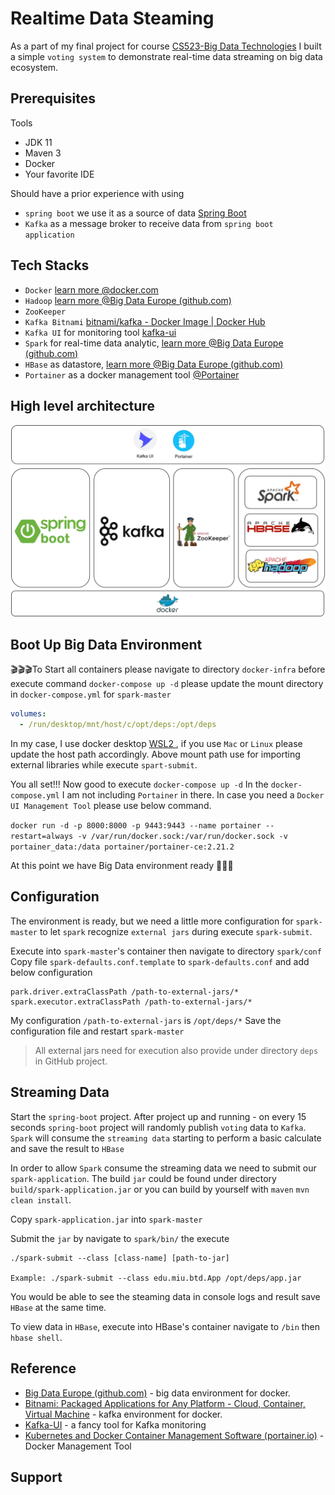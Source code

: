 # Realtime Data Steaming
As a part of my final project for course [CS523-Big Data Technologies](https://compro.miu.edu/courses/#toggle-id-15)
I built a simple `voting system` to demonstrate real-time data streaming on big data ecosystem.

## Prerequisites
Tools
* JDK 11
* Maven 3
* Docker
* Your favorite IDE

Should have a prior experience with using
* `spring boot` we use it as a source of data [Spring Boot](https://spring.io/projects/spring-boot)
* `Kafka` as a message broker to receive data from `spring boot application`

## Tech Stacks
* `Docker` [learn more @docker.com](https://www.docker.com/)
* `Hadoop` [learn more @Big Data Europe (github.com)](https://github.com/big-data-europe)
* `ZooKeeper`
* `Kafka Bitnami` [bitnami/kafka - Docker Image | Docker Hub](https://hub.docker.com/r/bitnami/kafka)
* `Kafka UI` for monitoring tool [kafka-ui](https://github.com/provectus/kafka-ui)
* `Spark` for real-time data analytic, [learn more @Big Data Europe (github.com)](https://github.com/big-data-europe)
* `HBase` as datastore, [learn more @Big Data Europe (github.com)](https://github.com/big-data-europe)
* `Portainer` as a docker management tool [@Portainer](https://www.portainer.io/)

## High level architecture

![enter image description here](https://raw.githubusercontent.com/kuylim/zoo-sks-2h-big-data/main/docker-infra/arch.jpg)

## Boot Up Big Data Environment
🎬🎬🎬To Start all containers please navigate to directory `docker-infra` before execute command `docker-compose up -d` please update the mount directory in `docker-compose.yml` for `spark-master`
````yaml
volumes:  
  - /run/desktop/mnt/host/c/opt/deps:/opt/deps
````
In my case, I use docker desktop [WSL2 ](https://learn.microsoft.com/en-us/windows/wsl/about), if you use `Mac` or `Linux` please update the host path accordingly.
Above mount path use for importing external libraries while execute `spart-submit`.

You all set!!! Now good to execute `docker-compose up -d`
In the `docker-compose.yml` I am not including `Portainer` in there. In case you need a `Docker UI Management Tool` please use below command.

`docker run -d -p 8000:8000 -p 9443:9443 --name portainer --restart=always -v /var/run/docker.sock:/var/run/docker.sock -v portainer_data:/data portainer/portainer-ce:2.21.2`

At this point we have Big Data environment ready 🎉🎉🎉

## Configuration
The environment is ready, but we need a little more configuration for `spark-master` to let `spark` recognize `external jars` during execute `spark-submit`.

Execute into `spark-master`'s container then navigate to directory `spark/conf`
Copy file `spark-defaults.conf.template` to `spark-defaults.conf` and add below configuration
````
park.driver.extraClassPath /path-to-external-jars/*
spark.executor.extraClassPath /path-to-external-jars/*
```` 
My configuration `/path-to-external-jars` is `/opt/deps/*`
Save the configuration file and restart `spark-master`
>All external jars need for execution also provide under directory `deps` in GitHub project.

## Streaming Data
Start the `spring-boot` project. After project up and running - on every 15 seconds `spring-boot` project will randomly publish `voting` data to `Kafka`. `Spark` will consume the `streaming data` starting to perform a basic calculate and save the result to `HBase`

In order to allow `Spark` consume the streaming data we need to submit our `spark-application`.
The build `jar` could be found under directory `build/spark-application.jar` or you can build by yourself with `maven` `mvn clean install`.

Copy `spark-application.jar` into `spark-master`

Submit the `jar` by navigate to `spark/bin/` the execute
````shell
./spark-submit --class [class-name] [path-to-jar]

Example: ./spark-submit --class edu.miu.btd.App /opt/deps/app.jar
````

You would be able to see the steaming data in console logs and result save `HBase` at the same time.

To view data in `HBase`, execute into HBase's container navigate to `/bin` then `hbase shell`.

## Reference
* [Big Data Europe (github.com)](https://github.com/big-data-europe) - big data environment for docker.
* [Bitnami: Packaged Applications for Any Platform - Cloud, Container, Virtual Machine](https://bitnami.com/) - kafka environment for docker.
* [Kafka-UI](https://docs.kafka-ui.provectus.io/) - a fancy tool for Kafka monitoring
* [Kubernetes and Docker Container Management Software (portainer.io)](https://www.portainer.io/) - Docker Management Tool

## Support
